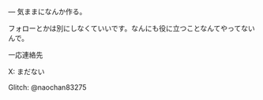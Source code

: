 <!--Github profile-->

― 気ままになんか作る。

フォローとかは別にしなくていいです。なんにも役に立つことなんてやってないんで。

一応連絡先

X: まだない

Glitch: @naochan83275
